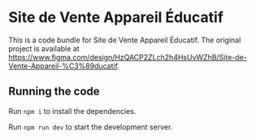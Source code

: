 
  # Site de Vente Appareil Éducatif

  This is a code bundle for Site de Vente Appareil Éducatif. The original project is available at https://www.figma.com/design/HzQACP2ZLch2h4HsUvWZhB/Site-de-Vente-Appareil-%C3%89ducatif.

  ## Running the code

  Run `npm i` to install the dependencies.

  Run `npm run dev` to start the development server.
  